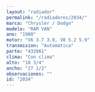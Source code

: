```yaml
---
layout: "radiador"
permalink: "/radiadores/2034/"
marca: "Chrysler / Dodge"
modelo: "RAM VAN"
ano: "1980"
motor: "V6 3.7 3.9, V8 5.2 5.9"
transmision: "Automática"
parte: "433961"
clima: "Con clima"
alto: "18 3/4"
ancho: "27 1/2"
observaciones: ""
id: "2034"
---
```


